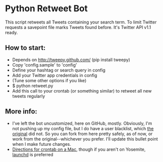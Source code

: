 Python Retweet Bot
==================

This script retweets all Tweets containing your search term. To limit Twitter requests a savepoint file marks Tweets found before. It's Twitter API v1.1 ready.

How to start:
-------------
* Depends on http://tweepy.github.com/ (pip install tweepy)
* Copy 'config.sample' to 'config'
* Define your hashtag or search query in config
* Add your Twitter app credentials in config
* (Tune some other options if you like)
* $ python retweet.py
* Add this call to your crontab (or something similar) to retweet all new tweets regularly

More info:
---------
* I've left the bot uncustomized, here on GitHub, mostly. Obviously, I'm not pushing up my config file, but I do have a user blacklist, which [the original](https://github.com/basti2342/retweet-bot) did not. So you can fork from here pretty safely, as of now, or work from the original--whichever you prefer. I'll update this bullet point when I make future changes.
* [Directions for crontab on a Mac](http://www.maclife.com/article/columns/terminal_101_creating_cron_jobs), though if you aren't on Yosemite, [launchd](https://developer.apple.com/library/mac/documentation/MacOSX/Conceptual/BPSystemStartup/Chapters/CreatingLaunchdJobs.html) is preferred


